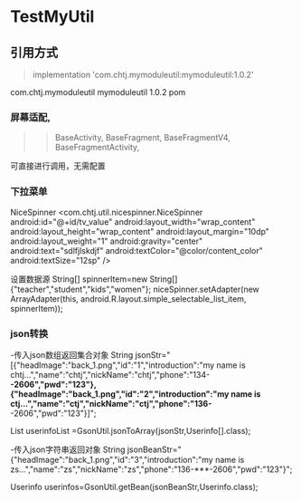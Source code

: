 # TestMyUtil
## 引用方式

> implementation 'com.chtj.mymoduleutil:mymoduleutil:1.0.2'

<dependency>
  <groupId>com.chtj.mymoduleutil</groupId>
  <artifactId>mymoduleutil</artifactId>
  <version>1.0.2</version>
  <type>pom</type>
</dependency>


### 屏幕适配,

>> BaseActivity,
BaseFragment,
BaseFragmentV4,
BaseFragmentActivity,

可直接进行调用，无需配置

### 下拉菜单
NiceSpinner
<com.chtj.util.nicespinner.NiceSpinner
        android:id="@+id/tv_value"
        android:layout_width="wrap_content"
        android:layout_height="wrap_content"
        android:layout_margin="10dp"
        android:layout_weight="1"
        android:gravity="center"
        android:text="sdlfjlskdjf"
        android:textColor="@color/content_color"
        android:textSize="12sp" />
        
        
设置数据源
String[] spinnerItem=new String[]{"teacher","student","kids","women"};
niceSpinner.setAdapter(new ArrayAdapter<String>(this,
                android.R.layout.simple_selectable_list_item, spinnerItem));
  

### json转换
-传入json数组返回集合对象
 String jsonStr="[{\"headImage\":\"back_1.png\",\"id\":\"1\",\"introduction\":\"my name is chtj...\",\"name\":\"chtj\",\"nickName\":\"chtj\",\"phone\":\"134-****-2606\",\"pwd\":\"123\"},{\"headImage\":\"back_1.png\",\"id\":\"2\",\"introduction\":\"my name is ctj...\",\"name\":\"ctj\",\"nickName\":\"ctj\",\"phone\":\"136-****-2606\",\"pwd\":\"123\"}]";
 
List<Userinfo> userinfoList =GsonUtil.jsonToArray(jsonStr,Userinfo[].class);
  
  
-传入json字符串返回对象
String jsonBeanStr="{\"headImage\":\"back_1.png\",\"id\":\"3\",\"introduction\":\"my name is zs...\",\"name\":\"zs\",\"nickName\":\"zs\",\"phone\":\"136-***-2606\",\"pwd\":\"123\"}";

Userinfo userinfos=GsonUtil.getBean(jsonBeanStr,Userinfo.class);
  
  
 

